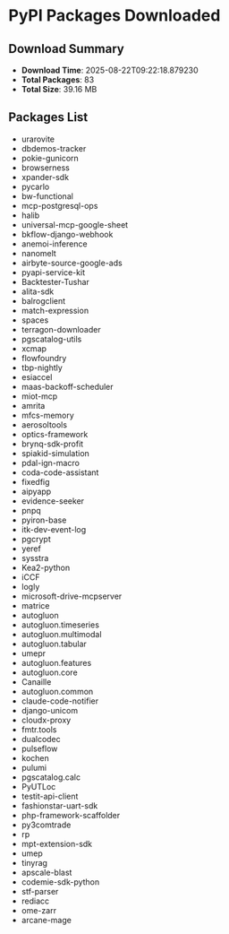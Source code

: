 # PyPI Packages Downloaded

## Download Summary
- **Download Time**: 2025-08-22T09:22:18.879230
- **Total Packages**: 83
- **Total Size**: 39.16 MB

## Packages List
- urarovite
- dbdemos-tracker
- pokie-gunicorn
- browserness
- xpander-sdk
- pycarlo
- bw-functional
- mcp-postgresql-ops
- halib
- universal-mcp-google-sheet
- bkflow-django-webhook
- anemoi-inference
- nanomelt
- airbyte-source-google-ads
- pyapi-service-kit
- Backtester-Tushar
- alita-sdk
- balrogclient
- match-expression
- spaces
- terragon-downloader
- pgscatalog-utils
- xcmap
- flowfoundry
- tbp-nightly
- esiaccel
- maas-backoff-scheduler
- miot-mcp
- amrita
- mfcs-memory
- aerosoltools
- optics-framework
- brynq-sdk-profit
- spiakid-simulation
- pdal-ign-macro
- coda-code-assistant
- fixedfig
- aipyapp
- evidence-seeker
- pnpq
- pyiron-base
- itk-dev-event-log
- pgcrypt
- yeref
- sysstra
- Kea2-python
- iCCF
- logly
- microsoft-drive-mcpserver
- matrice
- autogluon
- autogluon.timeseries
- autogluon.multimodal
- autogluon.tabular
- umepr
- autogluon.features
- autogluon.core
- Canaille
- autogluon.common
- claude-code-notifier
- django-unicom
- cloudx-proxy
- fmtr.tools
- dualcodec
- pulseflow
- kochen
- pulumi
- pgscatalog.calc
- PyUTLoc
- testit-api-client
- fashionstar-uart-sdk
- php-framework-scaffolder
- py3comtrade
- rp
- mpt-extension-sdk
- umep
- tinyrag
- apscale-blast
- codemie-sdk-python
- stf-parser
- rediacc
- ome-zarr
- arcane-mage
